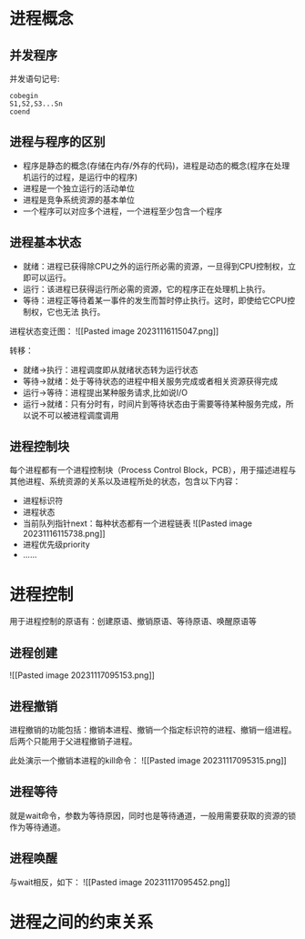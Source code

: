 # 进程概念
## 并发程序
并发语句记号: 
```
cobegin 
S1,S2,S3...Sn 
coend
```

## 进程与程序的区别
- 程序是静态的概念(存储在内存/外存的代码)，进程是动态的概念(程序在处理机运⾏的过程，是运⾏中的程序)
- 进程是⼀个独⽴运⾏的活动单位
- 进程是竞争系统资源的基本单位
-  ⼀个程序可以对应多个进程，⼀个进程⾄少包含⼀个程序

## 进程基本状态
- 就绪：进程已获得除CPU之外的运⾏所必需的资源，⼀旦得到CPU控制权，⽴即可以运⾏。
- 运⾏：该进程已获得运⾏所必需的资源，它的程序正在处理机上执⾏。 
- 等待：进程正等待着某⼀事件的发⽣⽽暂时停⽌执⾏。这时，即使给它CPU控制权，它也⽆法 执⾏。 

进程状态变迁图：
![[Pasted image 20231116115047.png]]

转移：
- 就绪->执⾏：进程调度即从就绪状态转为运⾏状态
- 等待->就绪：处于等待状态的进程中相关服务完成或者相关资源获得完成 
- 运⾏->等待：进程提出某种服务请求,⽐如说I/O 
- 运⾏->就绪：只有分时有，时间⽚到等待状态由于需要等待某种服务完成，所以说不可以被进程调度调⽤

## 进程控制块
每个进程都有一个进程控制块（Process Control Block，PCB），用于描述进程与其他进程、系统资源的关系以及进程所处的状态，包含以下内容：
- 进程标识符
- 进程状态
- 当前队列指针next：每种状态都有一个进程链表
![[Pasted image 20231116115738.png]]
- 进程优先级priority
- ......

# 进程控制
用于进程控制的原语有：创建原语、撤销原语、等待原语、唤醒原语等

## 进程创建
![[Pasted image 20231117095153.png]]

## 进程撤销
进程撤销的功能包括：撤销本进程、撤销一个指定标识符的进程、撤销一组进程。后两个只能用于父进程撤销子进程。

此处演示一个撤销本进程的kill命令：
![[Pasted image 20231117095315.png]]

## 进程等待
就是wait命令，参数为等待原因，同时也是等待通道，一般用需要获取的资源的锁作为等待通道。

## 进程唤醒
与wait相反，如下：
![[Pasted image 20231117095452.png]]

# 进程之间的约束关系
